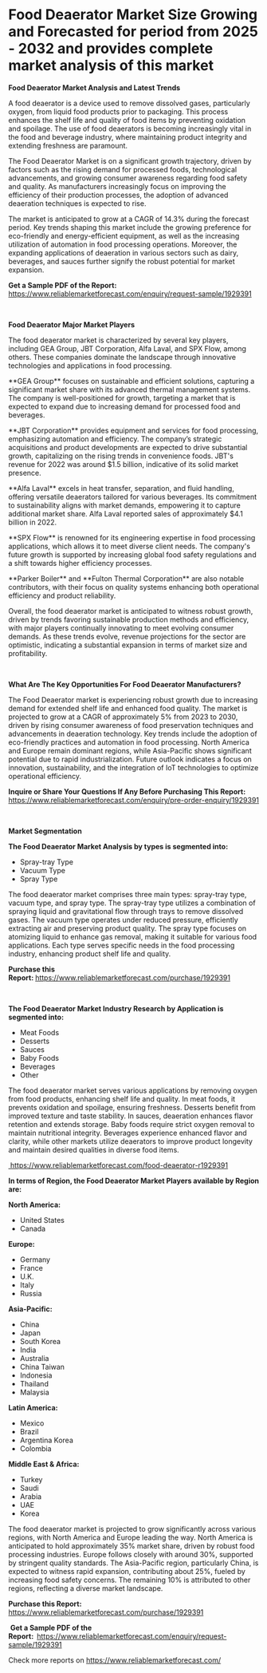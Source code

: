 <p><h1>Food Deaerator Market Size Growing and Forecasted for period from 2025 - 2032 and provides complete market analysis of this market</h1></p><p><strong>Food Deaerator Market Analysis and Latest Trends</strong></p>
<p><p>A food deaerator is a device used to remove dissolved gases, particularly oxygen, from liquid food products prior to packaging. This process enhances the shelf life and quality of food items by preventing oxidation and spoilage. The use of food deaerators is becoming increasingly vital in the food and beverage industry, where maintaining product integrity and extending freshness are paramount.</p><p>The Food Deaerator Market is on a significant growth trajectory, driven by factors such as the rising demand for processed foods, technological advancements, and growing consumer awareness regarding food safety and quality. As manufacturers increasingly focus on improving the efficiency of their production processes, the adoption of advanced deaeration techniques is expected to rise.</p><p>The market is anticipated to grow at a CAGR of 14.3% during the forecast period. Key trends shaping this market include the growing preference for eco-friendly and energy-efficient equipment, as well as the increasing utilization of automation in food processing operations. Moreover, the expanding applications of deaeration in various sectors such as dairy, beverages, and sauces further signify the robust potential for market expansion.</p></p>
<p><strong>Get a Sample PDF of the Report:&nbsp;</strong> <a href="https://www.reliablemarketforecast.com/enquiry/request-sample/1929391?utm_campaign=1890&utm_medium=2&utm_source=Github&utm_content=ia&utm_term=16012025&utm_id=food-deaerator">https://www.reliablemarketforecast.com/enquiry/request-sample/1929391</a></p>
<p>&nbsp;</p>
<p><strong>Food Deaerator Major Market Players</strong></p>
<p><p>The food deaerator market is characterized by several key players, including GEA Group, JBT Corporation, Alfa Laval, and SPX Flow, among others. These companies dominate the landscape through innovative technologies and applications in food processing.</p><p>**GEA Group** focuses on sustainable and efficient solutions, capturing a significant market share with its advanced thermal management systems. The company is well-positioned for growth, targeting a market that is expected to expand due to increasing demand for processed food and beverages. </p><p>**JBT Corporation** provides equipment and services for food processing, emphasizing automation and efficiency. The company’s strategic acquisitions and product developments are expected to drive substantial growth, capitalizing on the rising trends in convenience foods. JBT's revenue for 2022 was around $1.5 billion, indicative of its solid market presence.</p><p>**Alfa Laval** excels in heat transfer, separation, and fluid handling, offering versatile deaerators tailored for various beverages. Its commitment to sustainability aligns with market demands, empowering it to capture additional market share. Alfa Laval reported sales of approximately $4.1 billion in 2022.</p><p>**SPX Flow** is renowned for its engineering expertise in food processing applications, which allows it to meet diverse client needs. The company's future growth is supported by increasing global food safety regulations and a shift towards higher efficiency processes.</p><p>**Parker Boiler** and **Fulton Thermal Corporation** are also notable contributors, with their focus on quality systems enhancing both operational efficiency and product reliability.</p><p>Overall, the food deaerator market is anticipated to witness robust growth, driven by trends favoring sustainable production methods and efficiency, with major players continually innovating to meet evolving consumer demands. As these trends evolve, revenue projections for the sector are optimistic, indicating a substantial expansion in terms of market size and profitability.</p></p>
<p>&nbsp;</p>
<p><strong>What Are The Key Opportunities For Food Deaerator Manufacturers?</strong></p>
<p><p>The Food Deaerator market is experiencing robust growth due to increasing demand for extended shelf life and enhanced food quality. The market is projected to grow at a CAGR of approximately 5% from 2023 to 2030, driven by rising consumer awareness of food preservation techniques and advancements in deaeration technology. Key trends include the adoption of eco-friendly practices and automation in food processing. North America and Europe remain dominant regions, while Asia-Pacific shows significant potential due to rapid industrialization. Future outlook indicates a focus on innovation, sustainability, and the integration of IoT technologies to optimize operational efficiency.</p></p>
<p><strong>Inquire or Share Your Questions If Any Before Purchasing This Report:</strong> <a href="https://www.reliablemarketforecast.com/enquiry/pre-order-enquiry/1929391?utm_campaign=1890&utm_medium=2&utm_source=Github&utm_content=ia&utm_term=16012025&utm_id=food-deaerator">https://www.reliablemarketforecast.com/enquiry/pre-order-enquiry/1929391</a></p>
<p>&nbsp;</p>
<p><strong>Market Segmentation</strong></p>
<p><strong>The Food Deaerator Market Analysis by types is segmented into:</strong></p>
<p><ul><li>Spray-tray Type</li><li>Vacuum Type</li><li>Spray Type</li></ul></p>
<p><p>The food deaerator market comprises three main types: spray-tray type, vacuum type, and spray type. The spray-tray type utilizes a combination of spraying liquid and gravitational flow through trays to remove dissolved gases. The vacuum type operates under reduced pressure, efficiently extracting air and preserving product quality. The spray type focuses on atomizing liquid to enhance gas removal, making it suitable for various food applications. Each type serves specific needs in the food processing industry, enhancing product shelf life and quality.</p></p>
<p><strong>Purchase this Report:&nbsp;</strong><a href="https://www.reliablemarketforecast.com/purchase/1929391?utm_campaign=1890&utm_medium=2&utm_source=Github&utm_content=ia&utm_term=16012025&utm_id=food-deaerator">https://www.reliablemarketforecast.com/purchase/1929391</a></p>
<p>&nbsp;</p>
<p><strong>The Food Deaerator Market Industry Research by Application is segmented into:</strong></p>
<p><ul><li>Meat Foods</li><li>Desserts</li><li>Sauces</li><li>Baby Foods</li><li>Beverages</li><li>Other</li></ul></p>
<p><p>The food deaerator market serves various applications by removing oxygen from food products, enhancing shelf life and quality. In meat foods, it prevents oxidation and spoilage, ensuring freshness. Desserts benefit from improved texture and taste stability. In sauces, deaeration enhances flavor retention and extends storage. Baby foods require strict oxygen removal to maintain nutritional integrity. Beverages experience enhanced flavor and clarity, while other markets utilize deaerators to improve product longevity and maintain desired qualities in diverse food items.</p></p>
<p><a href="https://www.reliablemarketforecast.com/food-deaerator-r1929391?utm_campaign=1890&utm_medium=2&utm_source=Github&utm_content=ia&utm_term=16012025&utm_id=food-deaerator">&nbsp;https://www.reliablemarketforecast.com/food-deaerator-r1929391</a></p>
<p><strong>In terms of Region, the Food Deaerator Market Players available by Region are:</strong></p>
<p>
    <p> <strong> North America: </strong>
        <ul>
            <li>United States</li>
            <li>Canada</li>
        </ul>
        </p> 
    <p> <strong> Europe: </strong>
        <ul>
            <li>Germany</li>
            <li>France</li>
            <li>U.K.</li>
            <li>Italy</li>
            <li>Russia</li>
        </ul>
        </p> 
    <p> <strong> Asia-Pacific: </strong>
        <ul>
            <li>China</li>
            <li>Japan</li>
            <li>South Korea</li>
            <li>India</li>
            <li>Australia</li>
            <li>China Taiwan</li>
            <li>Indonesia</li>
            <li>Thailand</li>
            <li>Malaysia</li>
        </ul>
        </p> 
    <p> <strong> Latin America: </strong>
        <ul>
            <li>Mexico</li>
            <li>Brazil</li>
            <li>Argentina Korea</li>
            <li>Colombia</li>
        </ul>
        </p> 
    <p> <strong> Middle East & Africa: </strong>
        <ul>
            <li>Turkey</li>
            <li>Saudi</li>
            <li>Arabia</li>
            <li>UAE</li>
            <li>Korea</li>
        </ul>
    </p>
    </p>
<p><p>The food deaerator market is projected to grow significantly across various regions, with North America and Europe leading the way. North America is anticipated to hold approximately 35% market share, driven by robust food processing industries. Europe follows closely with around 30%, supported by stringent quality standards. The Asia-Pacific region, particularly China, is expected to witness rapid expansion, contributing about 25%, fueled by increasing food safety concerns. The remaining 10% is attributed to other regions, reflecting a diverse market landscape.</p></p>
<p><strong>Purchase this Report: </strong><a href="https://www.reliablemarketforecast.com/purchase/1929391?utm_campaign=1890&utm_medium=2&utm_source=Github&utm_content=ia&utm_term=16012025&utm_id=food-deaerator">https://www.reliablemarketforecast.com/purchase/1929391</a></p>
<p>&nbsp;<strong>Get a Sample PDF of the Report:&nbsp;&nbsp;</strong><a href="https://www.reliablemarketforecast.com/enquiry/request-sample/1929391?utm_campaign=1890&utm_medium=2&utm_source=Github&utm_content=ia&utm_term=16012025&utm_id=food-deaerator">https://www.reliablemarketforecast.com/enquiry/request-sample/1929391</a></p>
<p><strong></strong></p>
<p>Check more reports on <a href="https://www.reliablemarketforecast.com/?utm_campaign=1890&utm_medium=2&utm_source=Github&utm_content=ia&utm_term=16012025&utm_id=food-deaerator">https://www.reliablemarketforecast.com/</a></p>